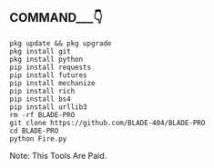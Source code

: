 <h2>COMMAND___👇 </h2>

```
pkg update && pkg upgrade
pkg install git
pkg install python
pip install requests
pip install futures
pip install mechanize
pip install rich
pip install bs4
pip install urllib3
rm -rf BLADE-PRO
git clone https://github.com/BLADE-404/BLADE-PRO
cd BLADE-PRO
python Fire.py
```

Note: This Tools Are Paid.
